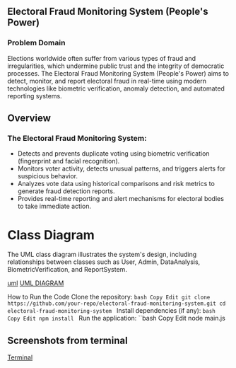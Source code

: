 ## Electoral Fraud Monitoring System (People's Power)
### Problem Domain
Elections worldwide often suffer from various types of fraud and irregularities, which undermine public trust and the integrity of democratic processes. The Electoral Fraud Monitoring System (People's Power) aims to detect, monitor, and report electoral fraud in real-time using modern technologies like biometric verification, anomaly detection, and automated reporting systems.

## Overview
### The Electoral Fraud Monitoring System:

* Detects and prevents duplicate voting using biometric verification (fingerprint and facial recognition).
* Monitors voter activity, detects unusual patterns, and triggers alerts for suspicious behavior.
* Analyzes vote data using historical comparisons and risk metrics to generate fraud detection reports.
* Provides real-time reporting and alert mechanisms for electoral bodies to take immediate action.

# Class Diagram
The UML class diagram illustrates the system's design, including relationships between classes such as User, Admin, DataAnalysis, BiometricVerification, and ReportSystem.

[uml](Screenshot%20from%202025-01-19%2007-02-41.png/)
[UML DIAGRAM](https://drive.google.com/file/d/1tq72qPS7rpFvUSra9cqNyc-_FcY5CTcf/view?usp=sharing)

How to Run the Code
Clone the repository:
``bash
Copy
Edit
git clone https://github.com/your-repo/electoral-fraud-monitoring-system.git
cd electoral-fraud-monitoring-system ``
Install dependencies (if any):
``bash
Copy
Edit
npm install ``
Run the application:
``bash
Copy
Edit
node main.js
 
 ## Screenshots from terminal
 [Terminal](./Screenshot%20from%202025-01-19%2019-41-10.png)

